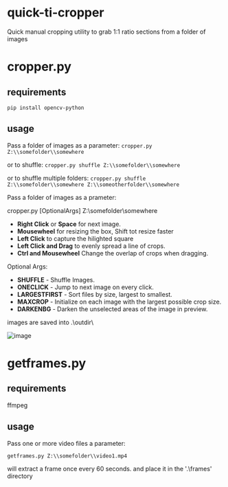 # quick-ti-cropper
Quick manual cropping utility to grab 1:1 ratio sections from a folder of images

# cropper.py

## requirements

`pip install opencv-python`

## usage

Pass a folder of images as a parameter:
`cropper.py Z:\\somefolder\\somewhere`

or to shuffle:
`cropper.py shuffle Z:\\somefolder\\somewhere`

or to shuffle multiple folders:
`cropper.py shuffle Z:\\somefolder\\somewhere Z:\\someotherfolder\\somewhere`

Pass a folder of images as a prameter:

cropper.py [OptionalArgs] Z:\\somefolder\\somewhere

 - **Right Click** or **Space** for next image.
 - **Mousewheel** for resizing the box, Shift tot resize faster
 - **Left Click** to capture the hilighted square
 - **Left Click and Drag** to evenly spread a line of crops.
 - **Ctrl and Mousewheel** Change the overlap of crops when dragging.

Optional Args:

 - **SHUFFLE** - Shuffle Images.
 - **ONECLICK** - Jump to next image on every click.
 - **LARGESTFIRST** - Sort files by size, largest to smallest.
 - **MAXCROP** - Initialize on each image with the largest possible crop size.
 - **DARKENBG** - Darken the unselected areas of the image in preview.

images are saved into .\\outdir\\

![image](https://user-images.githubusercontent.com/35278260/196969198-acc055e0-a77d-4db4-9e97-f1e836bd2f90.png)

# getframes.py

## requirements

ffmpeg

## usage

Pass one or more video files a parameter:

`getframes.py Z:\\somefolder\\video1.mp4`

will extract a frame once every 60 seconds. and place it in the '.\frames\' directory
